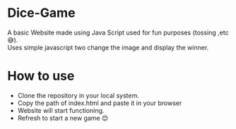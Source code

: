 # Dice-Game
A basic Website made using Java Script used for fun purposes (tossing ,etc 😅).
<br>Uses simple javascript two change the image and display the winner.
# How to use
* Clone the repository in your local system.
* Copy the path of index.html and paste it in your browser
* Website will start functioning.
* Refresh to start a new game 😊
